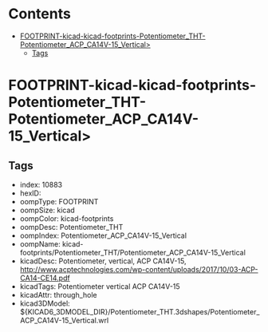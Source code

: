



Contents
========

* [FOOTPRINT-kicad-kicad-footprints-Potentiometer_THT-Potentiometer_ACP_CA14V-15_Vertical>](#footprint-kicad-kicad-footprints-potentiometer_tht-potentiometer_acp_ca14v-15_vertical)
	* [Tags](#tags)

# FOOTPRINT-kicad-kicad-footprints-Potentiometer_THT-Potentiometer_ACP_CA14V-15_Vertical>

## Tags

- index: 10883
- hexID: 
- oompType: FOOTPRINT
- oompSize: kicad
- oompColor: kicad-footprints
- oompDesc: Potentiometer_THT
- oompIndex: Potentiometer_ACP_CA14V-15_Vertical
- oompName: kicad-footprints/Potentiometer_THT/Potentiometer_ACP_CA14V-15_Vertical
- kicadDesc: Potentiometer, vertical, ACP CA14V-15, http://www.acptechnologies.com/wp-content/uploads/2017/10/03-ACP-CA14-CE14.pdf
- kicadTags: Potentiometer vertical ACP CA14V-15
- kicadAttr: through_hole
- kicad3DModel: ${KICAD6_3DMODEL_DIR}/Potentiometer_THT.3dshapes/Potentiometer_ACP_CA14V-15_Vertical.wrl
